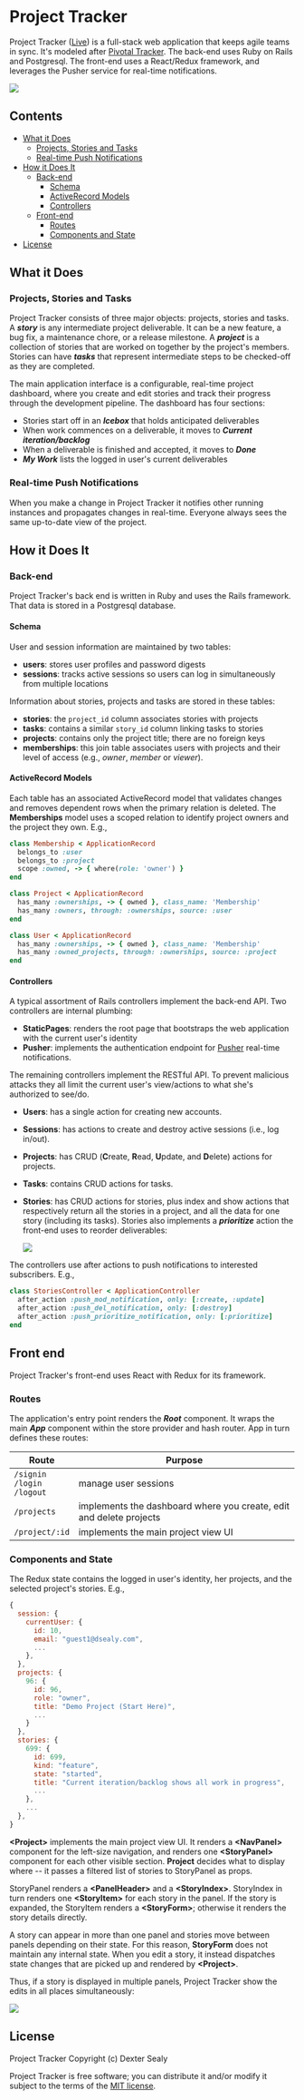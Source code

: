 # Project Tracker

Project Tracker ([Live](http://projecttracker.dextersealy.com)) is a full-stack web application that keeps agile teams in sync. It's modeled after [Pivotal Tracker](http://www.pivotaltracker.com). The back-end uses Ruby on Rails and Postgresql. The front-end uses a React/Redux framework, and leverages the Pusher service for real-time notifications.

![](docs/images/full-screen.png)

## Contents

- [What it Does](#what-it-does)
  - [Projects, Stories and Tasks](#projects-stories-and-tasks)
  - [Real-time Push Notifications](#real-time-push-notifications)
- [How it Does It](#how-it-does-it)
  - [Back-end](#back-end)
    - [Schema](#schema)
    - [ActiveRecord Models](#activerecord-models)
    - [Controllers](#controllers)
  - [Front-end](#front-end)
    - [Routes](#routes)
    - [Components and State](#components-and-state)
- [License](#license)

## What it Does

### Projects, Stories and Tasks

Project Tracker consists of three major objects: projects, stories and tasks. A ***story*** is any intermediate project deliverable. It can be a new feature, a bug fix, a maintenance chore, or a release milestone. A ***project*** is a collection of stories that are worked on together by the project's members. Stories can have ***tasks*** that represent intermediate steps to be checked-off as they are completed.

The main application interface is a configurable, real-time project dashboard, where you create and edit stories and track their progress through the development pipeline. The dashboard has four sections:

- Stories start off in an ***Icebox*** that holds anticipated deliverables
- When work commences on a deliverable, it moves to ***Current iteration/backlog***
- When a deliverable is finished and accepted, it moves to ***Done***
- ***My Work*** lists the logged in user's current deliverables

### Real-time Push Notifications

When you make a change in Project Tracker it notifies other running instances and propagates changes in real-time. Everyone always sees the same up-to-date view of the project.

## How it Does It

### Back-end

Project Tracker's back end is written in Ruby and uses the Rails framework. That data is stored in a Postgresql database.

#### Schema

User and session information are maintained by two tables:
- **users**: stores user profiles and password digests
- **sessions**: tracks active sessions so users can log in simultaneously from multiple locations

Information about stories, projects and tasks are stored in these tables:
- **stories**: the `project_id` column associates stories with projects
- **tasks**: contains a similar `story_id` column linking tasks to stories
- **projects**: contains only the project title; there are no foreign keys
- **memberships**: this join table associates users with projects and their level of access (e.g., *owner*, *member* or *viewer*).

#### ActiveRecord Models

Each table has an associated ActiveRecord model that validates changes and removes dependent rows when the primary relation is deleted. The **Memberships** model uses a scoped relation to identify project owners and the project they own. E.g.,

```ruby
class Membership < ApplicationRecord
  belongs_to :user
  belongs_to :project
  scope :owned, -> { where(role: 'owner') }
end

class Project < ApplicationRecord
  has_many :ownerships, -> { owned }, class_name: 'Membership'
  has_many :owners, through: :ownerships, source: :user
end

class User < ApplicationRecord
  has_many :ownerships, -> { owned }, class_name: 'Membership'
  has_many :owned_projects, through: :ownerships, source: :project
end
```

#### Controllers

A typical assortment of Rails controllers implement the back-end API. Two controllers are internal plumbing:
- **StaticPages**: renders the root page that bootstraps the web application with the current user's identity
- **Pusher**: implements the authentication endpoint for [Pusher](https://pusher.com/) real-time notifications.

The remaining controllers implement the RESTful API. To prevent malicious attacks they all limit the current user's view/actions to what she's authorized to see/do.

- **Users**: has a single action for creating new accounts.
- **Sessions**: has actions to create and destroy active sessions (i.e., log in/out).
- **Projects**: has CRUD (**C**reate, **R**ead, **U**pdate, and **D**elete) actions for projects.
- **Tasks**: contains CRUD actions for tasks.
- **Stories**: has CRUD actions for stories, plus index and show actions that respectively return all the stories in a project, and all the data for one story (including its tasks). Stories also implements a ***prioritize*** action the front-end uses to reorder deliverables:

  ![](docs/images/drag-and-drop.gif)

The controllers use after actions to push notifications to interested subscribers. E.g.,
```ruby
class StoriesController < ApplicationController
  after_action :push_mod_notification, only: [:create, :update]
  after_action :push_del_notification, only: [:destroy]
  after_action :push_prioritize_notification, only: [:prioritize]
end
```
## Front end

Project Tracker's front-end uses React with Redux for its framework.

### Routes

The application's entry point renders the ***Root*** component. It wraps the main ***App*** component within the store provider and hash router. App in turn defines these routes:

Route | Purpose
---|---
 `/signin`<br>`/login`<br>`/logout` | manage user sessions
 `/projects` | implements the dashboard where you create, edit and delete projects
 `/project/:id` | implements the main project view UI

### Components and State

The Redux state contains the logged in user's identity, her projects, and the selected project's stories. E.g.,

```javascript
{
  session: {
    currentUser: {
      id: 10,
      email: "guest1@dsealy.com",
      ...
    },
  },
  projects: {
    96: {
      id: 96,
      role: "owner",
      title: "Demo Project (Start Here)",
      ...
    }
  },
  stories: {
    699: {
      id: 699,
      kind: "feature",
      state: "started",
      title: "Current iteration/backlog shows all work in progress",
      ...
    },
    ...
  },
}
```

**\<Project>** implements the main project view UI. It renders a **\<NavPanel>** component for the left-size navigation, and renders one **\<StoryPanel>** component for each other visible section. **Project** decides what to display where -- it passes a filtered list of stories to StoryPanel as props.

StoryPanel renders a **\<PanelHeader>** and a **\<StoryIndex>**. StoryIndex in turn renders one **\<StoryItem>** for each story in the panel. If the story is expanded, the StoryItem renders a **\<StoryForm>**; otherwise it renders the story details directly.

A story can appear in more than one panel and stories move between panels depending on their state. For this reason, **StoryForm** does not maintain any internal state. When you edit a story, it instead dispatches state changes that are picked up and rendered by **\<Project>**.

Thus, if a story is displayed in multiple panels, Project Tracker show the edits in all places simultaneously:

![](docs/images/simultanenous-edits.gif)

## License

Project Tracker Copyright (c) Dexter Sealy

Project Tracker is free software; you can distribute it and/or modify it subject to the terms of the [MIT license](https://opensource.org/licenses/MIT).
